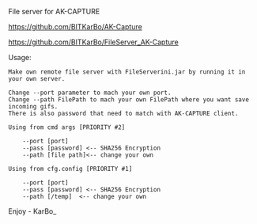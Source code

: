 File server for AK-CAPTURE

https://github.com/BITKarBo/AK-Capture

https://github.com/BITKarBo/FileServer_AK-Capture

Usage:

	Make own remote file server with FileServerini.jar by running it in your own server.
	
	Change --port parameter to mach your own port.
	Change --path FilePath to mach your own FilePath where you want save incoming gifs.
	There is also password that need to match with AK-CAPTURE client.
	
	Using from cmd args [PRIORITY #2]
		
		--port [port]
		--pass [password] <-- SHA256 Encryption
		--path [file path]<-- change your own
		
	Using from cfg.config [PRIORITY #1]
		
		--port [port]
		--pass [password] <-- SHA256 Encryption
		--path [/temp]  <-- change your own
Enjoy - KarBo_
